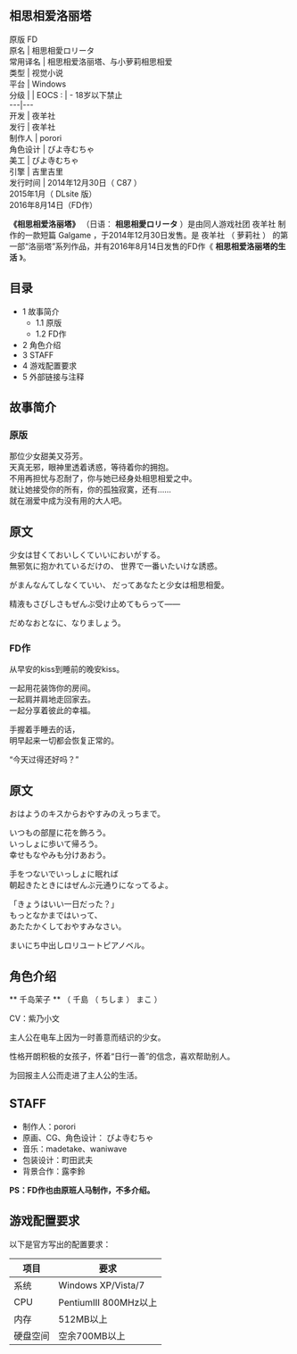 相思相爱洛丽塔  
---  
原版  FD  
原名  |  相思相愛ロリータ   
常用译名  |  相思相爱洛丽塔、与小萝莉相思相爱   
类型  |  视觉小说   
平台  |  Windows   
分级  |  |  EOCS  :  |  \- 18岁以下禁止   
---|---  
开发  |  夜羊社   
发行  |  夜羊社   
制作人  |  porori   
角色设计  |  ぴよ寺むちゃ   
美工  |  ぴよ寺むちゃ   
引擎  |  吉里吉里   
发行时间  |  2014年12月30日（  C87  ）   
2015年1月（  DLsite  版）  
2016年8月14日（FD作）  
  
**《相思相爱洛丽塔》** （日语：  **相思相愛ロリータ** ）是由同人游戏社团  夜羊社  制作的一款短篇  Galgame
，于2014年12月30日发售。是  夜羊社  （  萝莉社  ）  的第一部“洛丽塔”系列作品，并有2016年8月14日发售的FD作《
**相思相爱洛丽塔的生活** 》。

##  目录

  * 1  故事简介 
    * 1.1  原版 
    * 1.2  FD作 
  * 2  角色介绍 
  * 3  STAFF 
  * 4  游戏配置要求 
  * 5  外部链接与注释 

##  故事简介

###  原版

那位少女甜美又芬芳。  
天真无邪，眼神里透着诱惑，等待着你的拥抱。  
不用再担忧与忍耐了，你与她已经身处相思相爱之中。  
就让她接受你的所有，你的孤独寂寞，还有……  
就在溺爱中成为没有用的大人吧。

原文  
---  
少女は甘くておいしくていいにおいがする。  
無邪気に抱かれているだけの、 世界で一番いたいけな誘惑。  
  
がまんなんてしなくていい、 だってあなたと少女は相思相愛。  
  
精液もさびしさもぜんぶ受け止めてもらって——  
  
だめなおとなに、なりましょう。  
  
###  FD作

从早安的kiss到睡前的晚安kiss。  
  
一起用花装饰你的房间。  
一起肩并肩地走回家去。  
一起分享着彼此的幸福。  
  
手握着手睡去的话，  
明早起来一切都会恢复正常的。  
  
“今天过得还好吗？”

原文  
---  
おはようのキスからおやすみのえっちまで。  
  
いつもの部屋に花を飾ろう。  
いっしょに歩いて帰ろう。  
幸せもなやみも分けあおう。  
  
手をつないでいっしょに眠れば  
朝起きたときにはぜんぶ元通りになってるよ。  
  
「きょうはいい一日だった？」  
もっとなかまではいって、  
あたたかくしておやすみなさい。  
  
まいにち中出しロリユートピアノベル。  
  
##  角色介绍

** 千岛茉子  ** （  千島  （  ちしま  ）  まこ  ）

CV：紫乃小文

主人公在电车上因为一时善意而结识的少女。

性格开朗积极的女孩子，怀着“日行一善”的信念，喜欢帮助别人。

为回报主人公而走进了主人公的生活。

##  STAFF

  * 制作人：porori 
  * 原画、CG、角色设计：  ぴよ寺むちゃ 
  * 音乐：madetake、waniwave 
  * 包装设计：町田武夫 
  * 背景合作：露李鈴 

**PS：FD作也由原班人马制作，不多介绍。**

##  游戏配置要求

以下是官方写出的配置要求：

项目  |  要求   
---|---  
系统  |  Windows XP/Vista/7   
CPU  |  PentiumIII 800MHz以上   
内存  |  512MB以上   
硬盘空间  |  空余700MB以上   
  